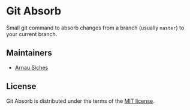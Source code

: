 # Git Absorb

Small git command to absorb changes from a branch (usually `master`) to your
current branch.

## Maintainers

* [Arnau Siches](https://github.com/arnau)

## License

Git Absorb is distributed under the terms of the [MIT license](LICENSE).
